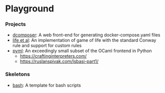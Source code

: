 # Playground

### Projects

- [dcomposer](projects/dcomposer): A web front-end for generating docker-compose.yaml files
- [life et al](projects/life_et_al): An implementation of game of life with the standard Conway rule and support for custom rules
- [pyml](projects/pyml): An exceedingly small subset of the OCaml frontend in Python
  - https://craftinginterpreters.com/
  - https://ruslanspivak.com/lsbasi-part1/

### Skeletons

- [bash](skeletons/script.bash): A template for bash scripts
